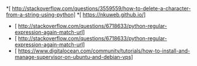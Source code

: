 *[  http://stackoverflow.com/questions/3559559/how-to-delete-a-character-from-a-string-using-python]
*[  https://nkuweb.github.io/]
* [  http://stackoverflow.com/questions/6718633/python-regular-expression-again-match-url]
* [  http://stackoverflow.com/questions/6718633/python-regular-expression-again-match-url]
* [  https://www.digitalocean.com/community/tutorials/how-to-install-and-manage-supervisor-on-ubuntu-and-debian-vps]
